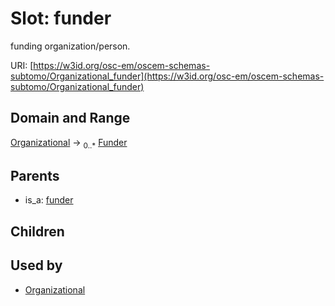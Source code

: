 
# Slot: funder

funding organization/person.

URI: [https://w3id.org/osc-em/oscem-schemas-subtomo/Organizational_funder](https://w3id.org/osc-em/oscem-schemas-subtomo/Organizational_funder)


## Domain and Range

[Organizational](Organizational.md) &#8594;  <sub>0..\*</sub> [Funder](Funder.md)

## Parents

 *  is_a: [funder](funder.md)

## Children


## Used by

 * [Organizational](Organizational.md)
